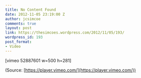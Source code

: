```yaml
---
title: No Content Found
date: 2012-11-05 23:19:00 Z
author: jcsimcoe
comments: true
layout: post
link: https://thesimcoes.wordpress.com/2012/11/05/193/
wordpress_id: 193
post_format:
- Video
---
```


[vimeo 52887601 w=500 h=281]


(Source: [https://player.vimeo.com/](https://player.vimeo.com/))
